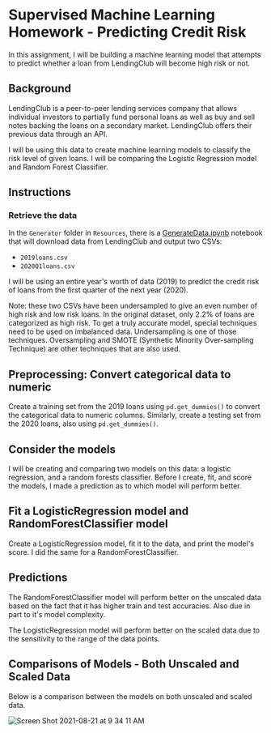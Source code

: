 # Supervised Machine Learning Homework - Predicting Credit Risk

In this assignment, I will be building a machine learning model that attempts to predict whether a loan from LendingClub will become high risk or not. 

## Background

LendingClub is a peer-to-peer lending services company that allows individual investors to partially fund personal loans as well as buy and sell notes backing the loans on a secondary market. LendingClub offers their previous data through an API.

I will be using this data to create machine learning models to classify the risk level of given loans. I will be comparing the Logistic Regression model and Random Forest Classifier.

## Instructions

### Retrieve the data

In the `Generator` folder in `Resources`, there is a [GenerateData.ipynb](/Resources/Generator/GenerateData.ipynb) notebook that will download data from LendingClub and output two CSVs: 

* `2019loans.csv`
* `2020Q1loans.csv`

I will be using an entire year's worth of data (2019) to predict the credit risk of loans from the first quarter of the next year (2020).

Note: these two CSVs have been undersampled to give an even number of high risk and low risk loans. In the original dataset, only 2.2% of loans are categorized as high risk. To get a truly accurate model, special techniques need to be used on imbalanced data. Undersampling is one of those techniques. Oversampling and SMOTE (Synthetic Minority Over-sampling Technique) are other techniques that are also used.

## Preprocessing: Convert categorical data to numeric

Create a training set from the 2019 loans using `pd.get_dummies()` to convert the categorical data to numeric columns. Similarly, create a testing set from the 2020 loans, also using `pd.get_dummies()`.

## Consider the models

I will be creating and comparing two models on this data: a logistic regression, and a random forests classifier. Before I create, fit, and score the models, I made a prediction as to which model will perform better. 

## Fit a LogisticRegression model and RandomForestClassifier model

Create a LogisticRegression model, fit it to the data, and print the model's score. I did the same for a RandomForestClassifier. 

## Predictions 

The RandomForestClassifier model will perform better on the unscaled data based on the fact that it has higher train and test accuracies. Also due in part to it's model complexity. 

The LogisticRegression model will perform better on the scaled data due to the sensitivity to the range of the data points.

## Comparisons of Models - Both Unscaled and Scaled Data

Below is a comparison between the models on both unscaled and scaled data.

![Screen Shot 2021-08-21 at 9 34 11 AM](https://user-images.githubusercontent.com/78628287/130323465-1182a61f-e307-4d44-8d6d-15cb9ddad177.png)
